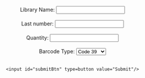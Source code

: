 <script type="text/javascript" src="jquery-3.6.0.min.js"></script>
<script type="text/javascript" src="JsBarcode.all.min.js"></script>

<style>
.markdown-body table td {
  padding: 3px 0 0 0;
  border: 1px solid black;
}

@media print {
  .no-print {
    display: none !important;
  }
  
  header {
  	display: none !important;
  }
  
  footer {
  	display: none !important;
  }
  
  .markdown-body > h1:first-of-type {
    display: none !important;
  }
  
}

  .barcode-label {
    border: 1px solid;
    background: white;
    font: 7pt Times;
	padding: 3px 0 0 0;
	width: 170px;
	height: 54px;
  }
  
  #form {
  	padding-bottom: 24pt;
  }
  
  .barcode-label-name {
  	color: black;
  	display: block;
  }
  
  .barcode-label-value {
    font-size: 11pt;
  	color: black;
  	display: block;
  }
  
  
</style>

<div id="form" class="no-print" align="center">
	Library Name: <input type=text id="name" value=""/><br/><br/>
	Last number: <input type=text id="startingNumber" value=""/><br/><br/>
	Quantity: <input type=text id="barcodeQuantity" value=""/><br/><br/>
	Barcode Type: <select id="barcodeType" name="type">
		<option value='code39'>Code 39</option>
		<option value='code128'>Code 128</option>
		<option value='ean13'>EAN 13</option>
		<option value='upc'>UPC-A</option>
	</select>
	<br/><br/>

	<input id="submitBtn" type=button value="Submit"/>
</div>
<div id="barcodeBox" align="center">

</div>

<script>
    $('#submitBtn').click(function(){
    	var type = $('#barcodeType').val();
    	var initNum = $('#startingNumber').val();
    	var qty = $('#barcodeQuantity').val();
    	var name = $('#name').val().toUpperCase();
    	
    	var html = "";
		$('#barcodeBox').html(html);
		
		html += "<input type='button' id='print' value='Print' class='no-print' />";
		html += "<table border=0 align='center' cellspacing='0'>";
		
		
		for(let i = 0; i < qty; i++) {
			if(i%3 == 0) {
				html += "<tr>";
			}
			html += CreateBarcodeLabel(name, type, ++initNum);
			if(i%3 == 2) {
				html += "</tr>";
			}
		}
		html += "</table>"
		
		$('#barcodeBox').html(html);
    	JsBarcode(".barcode").init();
    });
    
    $('#barcodeBox').on("click", "#print", function(){
		window.print();
		return false;
	});
    
    function CreateBarcodeLabel(name, type, value) {
    	var html = [];
    	html.push(
    	"<td class='barcode-label' align='center'>",
    	"<span class='barcode-label-name'>" + name + "</span>",
    	CreateBarcode(type, value),
    	"<span class='barcode-label-value'>" + value + "</span>",
		"</td>"); 
		
		return html.join("");
    }
    
    function CreateBarcode(type, value) {
    	var html = [];
    	html.push(
    	"<svg class='barcode'",
  		"jsbarcode-format='" + type + "'",
  		"jsbarcode-value='" + value + "'",
  		"jsbarcode-textmargin='0'",
  		"jsbarcode-margin='0'",
  		"jsbarcode-height='26'",
  		"jsbarcode-width='1'",
  		"jsbarcode-displayValue='false'",
  		"jsbarcode-fontSize='11'",
  		"jsbarcode-fontoptions='bold' />"); 
		
		return html.join("");
    }
    
    $(function() {
	    $('#name').change(function() {
		localStorage.setItem('name', this.value);
	    });
	    if(localStorage.getItem('name')){
		$('#name').val(localStorage.getItem('name'));
	    }
	});
</script>
